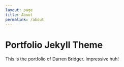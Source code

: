 ```yaml
---
layout: page
title: About
permalink: /about
---
```


# Portfolio Jekyll Theme

This is the portfolio of Darren Bridger.  Impressive huh!
